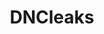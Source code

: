 ---
title: DNCleaks
crosslinks:
- The_Donald
- WikiLeaks
- conspiracy
- technology
- SandersForPresident
- WayOfTheBern
- TruthLeaks
- politics
- occupywallstreet
- PoliticalHumor
- Political_Revolution
- SethRich
- syriancivilwar
- Documentaries
- netsec
- AskThe_Donald
- AskHistorians
- hmmm
- HillaryForPrison
---